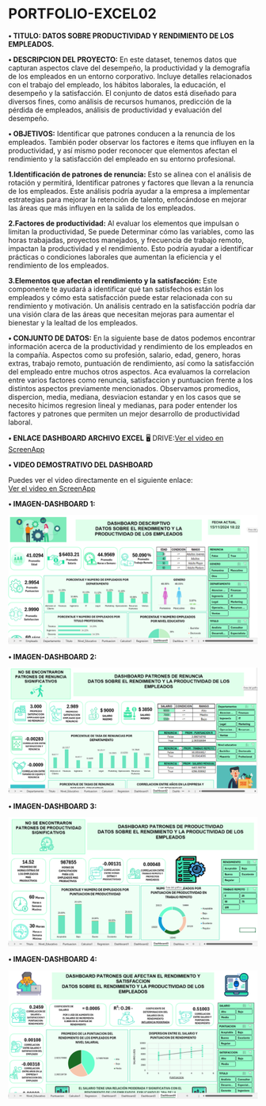 # PORTFOLIO-EXCEL02

**• TITULO: DATOS SOBRE PRODUCTIVIDAD Y RENDIMIENTO DE LOS EMPLEADOS.**

**•	DESCRIPCION DEL PROYECTO:** En este dataset, tenemos datos que capturan aspectos clave del desempeño, la productividad y la demografía de los empleados en un entorno corporativo. Incluye detalles relacionados con el trabajo del empleado, los hábitos laborales, la educación, el desempeño y la satisfacción. El conjunto de datos está diseñado para diversos fines, como análisis de recursos humanos, predicción de la pérdida de empleados, análisis de productividad y evaluación del desempeño.

**•	OBJETIVOS:** Identificar que patrones conducen a la renuncia de los empleados. También poder observar los factores e ítems que influyen en la productividad, y así mismo poder reconocer que elementos afectan el rendimiento y la satisfacción del empleado en su entorno profesional.

**1.Identificación de patrones de renuncia:** Esto se alinea con el análisis de rotación y permitirá, Identificar patrones y factores que llevan a la renuncia de los empleados. Este análisis podría ayudar a la empresa a implementar estrategias para mejorar la retención de talento, enfocándose en mejorar las áreas que más influyen en la salida de los empleados.

**2.Factores de productividad:** Al evaluar los elementos que impulsan o limitan la productividad, Se puede Determinar cómo las variables, como las horas trabajadas, proyectos manejados, y frecuencia de trabajo remoto, impactan la productividad y el rendimiento. Esto podría ayudar a identificar prácticas o condiciones laborales que aumentan la eficiencia y el rendimiento de los empleados.

**3.Elementos que afectan el rendimiento y la satisfacción:** Este componente te ayudará a identificar qué tan satisfechos están los empleados y cómo esta satisfacción puede estar relacionada con su rendimiento y motivación. Un análisis centrado en la satisfacción podría dar una visión clara de las áreas que necesitan mejoras para aumentar el bienestar y la lealtad de los empleados.

**•	CONJUNTO DE DATOS:** En la siguiente base de datos podemos encontrar información acerca de la productividad y rendimiento de los empleados en la compañía. Aspectos como su profesión, salario, edad, genero, horas extras, trabajo remoto, puntuación de rendimiento, así como la satisfacción del empleado entre muchos otros aspectos. Aca evaluamos la correlacion entre varios factores como renuncia, satisfaccion y puntuacion frente a los distintos aspectos previamente mencionados. Observamos promedios, dispercion, media, mediana, desviacion estandar y en los casos que se necesito hicimos regresion lineal y medianas, para poder entender los factores y patrones que permiten un mejor desarrollo de productividad laboral.

**• ENLACE DASHBOARD ARCHIVO EXCEL**
🖥️ DRIVE:[Ver el video en ScreenApp](https://docs.google.com/spreadsheets/d/1UZSkHxBwCbUD6Sz-Q2SQWkp8E5p2b1bL/edit?usp=sharing&ouid=109488596901644772665&rtpof=true&sd=true)

**• VIDEO DEMOSTRATIVO DEL DASHBOARD**

Puedes ver el video directamente en el siguiente enlace:  
[Ver el video en ScreenApp](https://screenapp.io/app/#/shared/kHyfSf_mCk)


**•	IMAGEN-DASHBOARD 1:**

![IMAGEN1](https://github.com/pocolus/Portfolio-Excel02/blob/main/1.png)

**•	IMAGEN-DASHBOARD 2:**

![IMAGEN2](https://github.com/pocolus/Portfolio-Excel02/blob/main/2.png)

**•	IMAGEN-DASHBOARD 3:**

![IMAGEN3](https://github.com/pocolus/Portfolio-Excel02/blob/main/3.png)

**•	IMAGEN-DASHBOARD 4:**

![IMAGEN4](https://github.com/pocolus/Portfolio-Excel02/blob/main/4.png)





